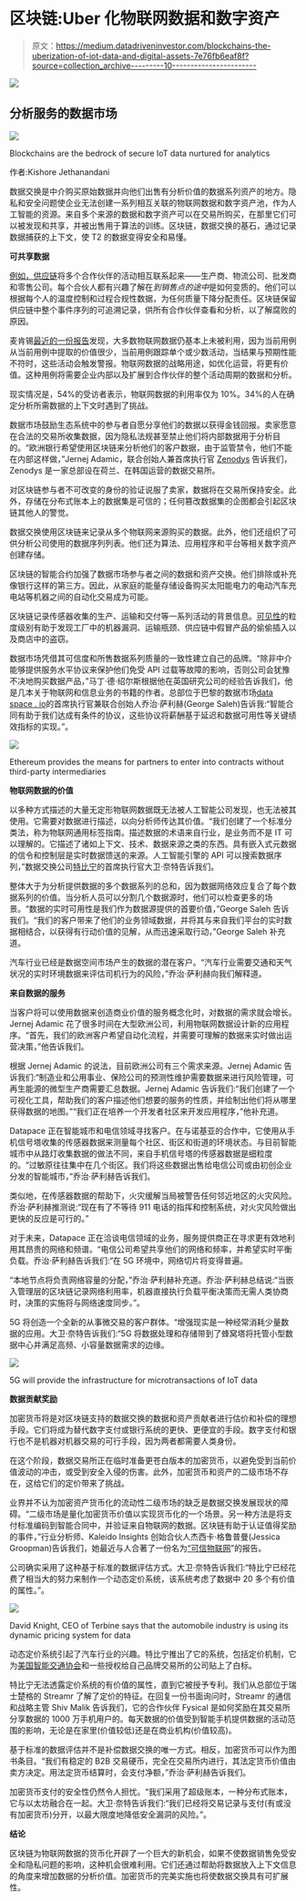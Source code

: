 # 区块链:Uber 化物联网数据和数字资产

> 原文：<https://medium.datadriveninvestor.com/blockchains-the-uberization-of-iot-data-and-digital-assets-7e76fb6eaf8f?source=collection_archive---------10----------------------->

[![](img/e5ffb9543d5b91956d9c4b83836a2726.png)](http://www.track.datadriveninvestor.com/1B9E)

## 分析服务的数据市场

![](img/b47625d42e8bdf66725a13dc633e816f.png)

Blockchains are the bedrock of secure IoT data nurtured for analytics

作者:Kishore Jethanandani

数据交换是中介购买原始数据并向他们出售有分析价值的数据系列资产的地方。隐私和安全问题使企业无法创建一系列相互关联的物联网数据和数字资产池，作为人工智能的资源。来自多个来源的数据和数字资产可以在交易所购买，在那里它们可以被发现和共享，并被出售用于算法的训练。区块链，数据交换的基石，通过记录数据捕获的上下文，使 T2 的数据变得安全和易懂。

**可共享数据**

[例如，供应链](https://www.forbes.com/sites/insights-inteliot/2018/06/14/logistics-4-0-how-iot-is-transforming-the-supply-chain/#6b083655880f)将多个合作伙伴的活动相互联系起来——生产商、物流公司、批发商和零售公司。每个合伙人都有兴趣了解在*到销售点的途中*是如何变质的。他们可以根据每个人的温度控制和过程合规性数据，为任何质量下降分配责任。区块链保留供应链中整个事件序列的可追溯记录，供所有合作伙伴查看和分析，以了解腐败的原因。

麦肯锡[最近的一份报告](https://www.telecomcircle.com/wp-content/uploads/2018/08/Mckinsey-Report-on-IoT-How-to-capture-the-value-of-IoT.pdf)发现，大多数物联网数据仍基本上未被利用，因为当前用例从当前用例中提取的价值很少，当前用例跟踪单个或少数活动，当结果与预期性能不符时，这些活动会触发警报。物联网数据的战略用途，如优化运营，将更有价值。这种用例将需要企业内部以及扩展到合作伙伴的整个活动周期的数据和分析。

现实情况是，54%的受访者表示，物联网数据的利用率仅为 10%。34%的人在确定分析所需数据的上下文时遇到了挑战。

数据市场鼓励生态系统中的参与者自愿分享他们的数据以获得金钱回报。卖家愿意在合法的交易所收集数据，因为隐私法规甚至禁止他们将内部数据用于分析目的。“欧洲银行希望使用区块链来分析他们的客户数据，由于监管禁令，他们不能在内部这样做，”Jernej Adamic，联合创始人兼首席执行官 [Zenodys](https://www.zenodys.com/) 告诉我们，Zenodys 是一家总部设在荷兰、在韩国运营的数据交易所。

对区块链参与者不可改变的身份的验证说服了卖家，数据将在交易所保持安全。此外，存储在分布式账本上的数据集是可信的；任何篡改数据集的企图都会引起区块链其他人的警觉。

数据交换使用区块链来记录从多个物联网来源购买的数据。此外，他们还组织了可供分析公司使用的数据序列列表。他们还为算法、应用程序和平台等相关数字资产创建存储。

区块链的智能合约加强了数据市场参与者之间的数据和资产交换。他们排除或补充像银行这样的第三方。因此，从家庭的能量存储设备购买太阳能电力的电动汽车充电站等机器之间的自动化交易成为可能。

区块链记录传感器收集的生产、运输和交付等一系列活动的背景信息。[可见性](http://www.kaleidoinsights.com/wp-content/uploads/2018/01/KI_Report_IoTBlockchain_FINAL.pdf)的粒度级别有助于发现工厂中的机器漏洞、运输瓶颈、供应链中假冒产品的偷偷插入以及商店中的盗窃。

数据市场凭借其可信度和所售数据系列质量的一致性建立自己的品牌。“除非中介能够提供服务水平协议来保护他们免受 API 过载等故障的影响，否则公司会犹豫不决地购买数据产品，”马丁·德·绍尔斯根据他在英国研究公司的经验告诉我们，他是几本关于物联网和信息业务的书籍的作者。总部位于巴黎的数据市场[data space . io](https://www.datapace.io/)的首席执行官兼联合创始人乔治·萨利赫(George Saleh)告诉我:“智能合同有助于我们达成有条件的协议，这些协议将薪酬基于延迟和数据可用性等关键绩效指标的实现。”。

![](img/99741576a3bf08409fa267b5ef356055.png)

Ethereum provides the means for partners to enter into contracts without third-party intermediaries

**物联网数据的价值**

以多种方式描述的大量无定形物联网数据既无法被人工智能公司发现，也无法被其使用。它需要对数据进行描述，以向分析师传达其价值。“我们创建了一个标准分类法，称为物联网通用标签指南。描述数据的术语来自行业，是业务而不是 IT 可以理解的。它描述了诸如上下文、技术、数据来源之类的东西。具有嵌入式元数据的信令和控制层是实时数据馈送的来源。人工智能引擎的 API 可以搜索数据序列，”数据交换公司[特比宁](https://terbine.com/)的首席执行官大卫·奈特告诉我们。

整体大于为分析提供数据的多个数据系列的总和，因为数据网络效应复合了每个数据系列的价值。当分析人员可以分割几个数据源时，他们可以检查更多的场景。“数据的实时可用性是我们作为数据源提供的首要价值，”George Saleh 告诉我们。“我们的客户带来了他们的业务领域数据，并将其与来自我们平台的实时数据相结合，以获得有行动价值的见解，从而迅速采取行动，”George Saleh 补充道。

汽车行业已经是数据空间市场产生的数据的潜在客户。“汽车行业需要交通和天气状况的实时环境数据来评估司机行为的风险，”乔治·萨利赫向我们解释道。

**来自数据的服务**

当客户将可以使用数据来创造商业价值的服务概念化时，对数据的需求就会增长。Jernej Adamic 花了很多时间在大型欧洲公司，利用物联网数据设计新的应用程序。“首先，我们的欧洲客户希望自动化流程，并需要可理解的数据来实时做出运营决策，”他告诉我们。

根据 Jernej Adamic 的说法，目前欧洲公司有三个需求来源。Jernej Adamic 告诉我们:“制造业和公用事业、保险公司的预测性维护需要数据来进行风险管理，可再生能源的微型生产商需要汇总数据。Jernej Adamic 告诉我们:“我们创建了一个可视化工具，帮助我们的客户描述他们想要的服务的性质，并绘制出他们将从哪里获得数据的地图。”“我们正在培养一个开发者社区来开发应用程序，”他补充道。

Datapace 正在智能城市和电信领域寻找客户。在与诺基亚的合作中，它使用从手机信号塔收集的传感器数据来测量每个社区、街区和街道的环境状态。与目前智能城市中从路灯收集数据的做法不同，来自手机信号塔的传感器数据是细粒度的。“过敏原往往集中在几个街区。我们将这些数据出售给电信公司或由初创企业分发的智能城市，”乔治·萨利赫告诉我们。

类似地，在传感器数据的帮助下，火灾缓解当局被警告任何邻近地区的火灾风险。乔治·萨利赫推测说:“现在有了不等待 911 电话的指挥和控制系统，对火灾风险做出更快的反应是可行的。”

对于未来，Datapace 正在洽谈电信领域的业务，服务提供商正在寻求更有效地利用其昂贵的网络和频谱。“电信公司希望共享他们的网络和频率，并希望实时平衡负载。乔治·萨利赫告诉我们:“在 5G 环境中，网络切片将变得普遍。

“本地节点将负责网络容量的分配，”乔治·萨利赫补充道。乔治·萨利赫总结说:“当嵌入管理层的区块链记录网络利用率，机器直接执行负载平衡决策而无需人类协商时，决策的实施将与网络速度同步。”。

5G 将创造一个全新的从事微交易的客户群体。“增强现实是一种经常消耗少量数据的应用。大卫·奈特告诉我们:“5G 将数据处理和存储带到了蜂窝塔将托管小型数据中心并满足高频、小容量数据需求的边缘。

![](img/59f59026bf41f7f903ded962e2b67025.png)

5G will provide the infrastructure for microtransactions of IoT data

**数据贡献奖励**

加密货币将是对区块链支持的数据交换的数据和资产贡献者进行估价和补偿的理想手段。它们将成为替代数字支付或银行系统的更快、更便宜的手段。数字支付和银行也不是机器对机器交易的可行手段，因为两者都需要人类身份。

在这个阶段，数据交易所正在临时准备更苍白版本的加密货币，以避免受到当前价值波动的冲击，或受到安全入侵的伤害。此外，加密货币和资产的二级市场不存在，这给它们的定价带来了挑战。

业界并不认为加密资产货币化的流动性二级市场的缺乏是数据交换发展现状的障碍。“二级市场是量化加密货币价值以实现货币化的一个场景。另一种方法是将支付标准编码到智能合同中，并验证来自物联网的数据。区块链有助于认证值得奖励的事件，”行业分析师、Kaleido Insights 创始合伙人杰西卡·格鲁普曼(Jessica Groopman)告诉我们，她最近与人合著了一份名为[“可信物联网](http://www.kaleidoinsights.com/wp-content/uploads/2018/01/KI_Report_IoTBlockchain_FINAL.pdf)”的报告。

公司确实采用了这种基于标准的数据评估方式。大卫·奈特告诉我们:“特比宁已经花费了相当大的努力来制作一个动态定价系统，该系统考虑了数据中 20 多个有价值的属性。”。

![](img/ecee85dea499433896d3c7c6386a4dc3.png)

David Knight, CEO of Terbine says that the automobile industry is using its dynamic pricing system for data

动态定价系统引起了汽车行业的兴趣。特比宁推出了它的系统，包括定价机制，它为[美国智能交通协会](https://itsa.terbine.io/)和一些授权给自己品牌交易所的公司贴上了白标。

特比宁无法透露定价系统的有价值的属性，直到它被授予专利。我们从总部位于瑞士楚格的 Streamr 了解了定价的特征。在回复一份书面询问时，Streamr 的通信和战略主管 Shiv Malik 告诉我们，它的合作伙伴 Fysical 是如何奖励在其交易所分享数据的 1000 万手机用户的。每天数据的价值受到智能手机提供数据的活动范围的影响，无论是在家里(价值较低)还是在商业机构(价值较高)。

基于标准的数据评估并不是补偿数据交换的唯一方式。相反，加密货币可以作为图书条目。“我们有稳定的 B2B 交易硬币，完全在交易所内进行，其法定货币价值由卖方决定。用法定货币结算时，会支付净额，”乔治·萨利赫告诉我们。

加密货币支付的安全性仍然令人担忧。“我们采用了超级账本，一种分布式账本，它与以太坊融合在一起。大卫·奈特告诉我们:“我们已经将交易记录与支付(有或没有加密货币)分开，以最大限度地降低安全漏洞的风险。”。

**结论**

区块链为物联网数据的货币化开辟了一个巨大的新机会，如果不使数据销售免受安全和隐私问题的影响，这种机会很难利用。它们还通过帮助将数据放入上下文信息的角度来增加数据的分析价值。加密货币的完美实施也将使数据交换具有可扩展性。